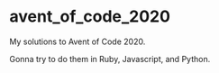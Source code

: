 # avent_of_code_2020

My solutions to Avent of Code 2020.

Gonna try to do them in Ruby, Javascript, and Python.
